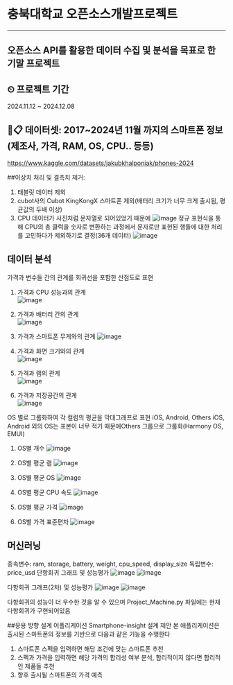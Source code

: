 # 충북대학교 오픈소스개발프로젝트
---
## 오픈소스 API를 활용한 데이터 수집 및 분석을 목표로 한 기말 프로젝트

## ⏲ 프로젝트 기간
2024.11.12 ~ 2024.12.08

## 📁📋 데이터셋: 2017~2024년 11월 까지의 스마트폰 정보(제조사, 가격, RAM, OS, CPU.. 등등)
https://www.kaggle.com/datasets/jakubkhalponiak/phones-2024

##이상치 처리 및 결측치 제거:
1. 태블릿 데이터 제외
2. cubot사의 Cubot KingKongX 스마트폰 제외(배터리 크기가 너무 크게 출시됨, 평균값의 두배 이상)
3. CPU 데이터가 사진처럼 문자열로 되어있었기 때문에 
![image](https://github.com/user-attachments/assets/91ea2743-8419-43ee-852f-88b5c648b9ad)
정규 표현식을 통해 CPU의 총 클럭을 숫자로 변환하는 과정에서 문자로만 표현된 행들에 대한 처리를 고민하다가 제외하기로 결정(36개 데이터)
![image](https://github.com/user-attachments/assets/8ac6b194-e869-4f12-8ffb-65b82bf72d3f)

## 데이터 분석
가격과 변수들 간의 관계를 회귀선을 포함한 산점도로 표현
1. 가격과 CPU 성능과의 관계          
![image](https://github.com/user-attachments/assets/17036c2a-92c9-4db2-b23d-50503d51fa48)

2. 가격과 배터리 간의 관계        
![image](https://github.com/user-attachments/assets/77ae90d5-b3ca-48cf-823f-73ce3195422c)

3. 가격과 스마트폰 무게와의 관계
![image](https://github.com/user-attachments/assets/7112ef9a-be5f-4af4-b937-e1006fd493ed)

5. 가격과 화면 크기와의 관계        
![image](https://github.com/user-attachments/assets/6c03049e-21c7-4243-909c-9bc47a3a59ac)

6. 가격과 램의 관계          
![image](https://github.com/user-attachments/assets/c7f091a6-55b2-4d2b-9539-4c2e32e71165)

7. 가격과 저장공간의 관계         
![image](https://github.com/user-attachments/assets/92860a3b-dd51-4051-9edf-e132bf5f3a73)

OS 별로 그룹화하여 각 컬럼의 평균을 막대그래프로 표현
iOS, Android, Others
iOS, Android 외의 OS는 표본이 너무 적기 때문에Others 그룹으로 그룹화(Harmony OS, EMUI) 
1. OS별 개수
![image](https://github.com/user-attachments/assets/f1d3af33-f819-49af-b2d4-183f3101fab9)

2. OS별 평균 램
![image](https://github.com/user-attachments/assets/5a77285d-e7fc-47f4-a53a-f224697c9a5d)

3. OS별 평균 OS
![image](https://github.com/user-attachments/assets/72d1ae18-c6d6-4f2d-b95b-d0463b7857f3)

4. OS별 평균 CPU 속도
![image](https://github.com/user-attachments/assets/36fdd559-85e9-4b3e-829c-90a3c9c12028)

5. OS별 평균 가격
![image](https://github.com/user-attachments/assets/2f444f91-20b6-4237-99da-e13472e71dca)

6. OS별 가격 표준편차
![image](https://github.com/user-attachments/assets/95dca55b-874a-4308-b90c-d2e31f6ae72d)

## 머신러닝
종속변수: ram, storage, battery, weight, cpu_speed, display_size
독립변수: price_usd
단항회귀 그래프 및 성능평가
![image](https://github.com/user-attachments/assets/3f347286-1922-4429-8c51-cc786a1cf766)
![image](https://github.com/user-attachments/assets/591c61ca-117d-46ca-aeac-ceae4e0dad88)

다항회귀 그래프(2차) 및 성능평가
![image](https://github.com/user-attachments/assets/7f314db9-7753-4d8b-8ea2-0d1f3141a14b)
![image](https://github.com/user-attachments/assets/119c48d8-826a-4b9c-976c-0f0c98c796d6)

다항회귀의 성능이 더 우수한 것을 알 수 있으며 Project_Machine.py 파일에는 현재 다항회귀가 구현되어있음

##응용 방향 설계
어플리케이션 Smartphone-insight 설계 제안
본 애플리케이션은 출시된 스마트폰의 정보를 기반으로 다음과 같은 기능을 수행한다
1. 스마트폰 스펙을 입력하면 해당 조건에 맞는 스마트폰 추천
2. 스펙과 가격을 입력하면 해당 가격의 합리성 여부 분석, 합리적이지 않다면 합리적인 제품들 추천
3. 향후 출시될 스마트폰의 가격 예측

